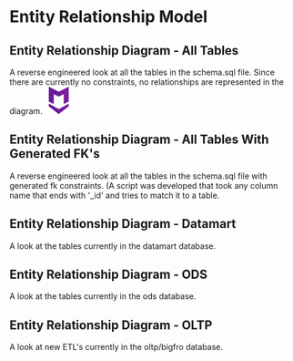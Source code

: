 Entity Relationship Model
=========================

## Entity Relationship Diagram - All Tables
A reverse engineered look at all the tables in the schema.sql file.  Since there are currently no constraints, no relationships are represented in the diagram.
![Entity Relationship Diagram - All Tables](https://github.com/adam-p/markdown-here/raw/master/src/common/images/icon48.png "Entity Relationship Diagram - All Tables")

## Entity Relationship Diagram - All Tables With Generated FK's
A reverse engineered look at all the tables in the schema.sql file with generated fk constraints.  (A script was developed that took any column name that ends with '_id' and tries to match it to a table.

## Entity Relationship Diagram - Datamart
A look at the tables currently in the datamart database.

## Entity Relationship Diagram - ODS
A look at the tables currently in the ods database.

## Entity Relationship Diagram - OLTP
A look at new ETL's currently in the oltp/bigfro database.